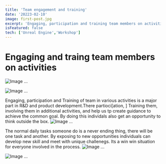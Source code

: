 ```yaml
---
title: 'Team engagement and training'
date: '20223-02-10'
image: first-post.jpg
excerpt: 'Engaging, participation and training team members on activities '
isFeatured: false
tech: ['Unreal Engine','Workshop']
---
```


# Engaging and traing team members on activities

![Image ...](/images/posts/engagement-and-training/engagement-and-training-7.jpeg)

![Image ...](/images/posts/engagement-and-training/engagement-and-training-5.jpeg)


Engaging, participation and Training of team in various activities is a major part in R&D and product development.There partioci[ation, ] Training them, involving them in additional activities, and help us tp create guidance to achieve the common goal. By doing this individals also get an opportunity to think outside the box.
![Image ...](/images/posts/engagement-and-training/engagement-and-training-6.jpeg)


The normal daily tasks someone do is a never ending thing, there will be one task and another. By exposing to  new opportunities individuals can develop new skill and meet with unique challenegs. Its a win win situation for everyone involved in the process.
![Image ...](/images/posts/engagement-and-training/engagement-and-training-3.jpeg)

![Image ...](/images/posts/engagement-and-training/engagement-and-training-2.jpeg)

